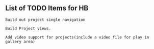 ## List of TODO Items for HB

	Build out project single navigation

	Build Project views.
	
	Add video support for projects(include a video file for play in gallery area)